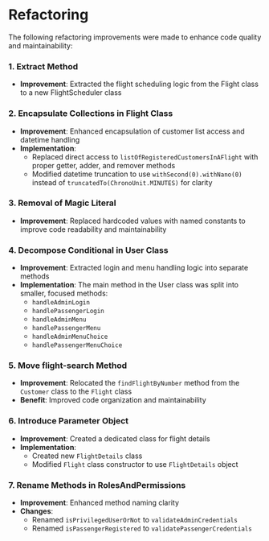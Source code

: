# Refactoring

The following refactoring improvements were made to enhance code quality and maintainability:

### 1. Extract Method
- **Improvement**: Extracted the flight scheduling logic from the Flight class to a new FlightScheduler class

### 2. Encapsulate Collections in Flight Class
- **Improvement**: Enhanced encapsulation of customer list access and datetime handling
- **Implementation**:
  - Replaced direct access to `listOfRegisteredCustomersInAFlight` with proper getter, adder, and remover methods
  - Modified datetime truncation to use `withSecond(0).withNano(0)` instead of `truncatedTo(ChronoUnit.MINUTES)` for clarity

### 3. Removal of Magic Literal
- **Improvement**: Replaced hardcoded values with named constants to improve code readability and maintainability

### 4. Decompose Conditional in User Class
- **Improvement**: Extracted login and menu handling logic into separate methods
- **Implementation**: The main method in the User class was split into smaller, focused methods:
  - `handleAdminLogin`
  - `handlePassengerLogin`
  - `handleAdminMenu`
  - `handlePassengerMenu`
  - `handleAdminMenuChoice`
  - `handlePassengerMenuChoice`

### 5. Move flight-search Method
- **Improvement**: Relocated the `findFlightByNumber` method from the `Customer` class to the `Flight` class
- **Benefit**: Improved code organization and maintainability

### 6. Introduce Parameter Object
- **Improvement**: Created a dedicated class for flight details
- **Implementation**:
  - Created new `FlightDetails` class
  - Modified `Flight` class constructor to use `FlightDetails` object

### 7. Rename Methods in RolesAndPermissions
- **Improvement**: Enhanced method naming clarity
- **Changes**:
  - Renamed `isPrivilegedUserOrNot` to `validateAdminCredentials`
  - Renamed `isPassengerRegistered` to `validatePassengerCredentials`

